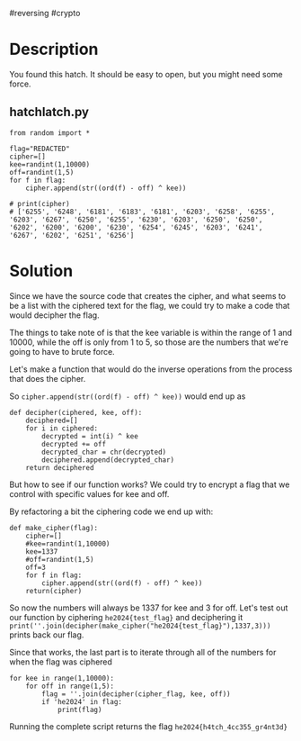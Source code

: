 #reversing #crypto 
# Description
You found this hatch. It should be easy to open, but you might need some force.

## hatchlatch.py
```
from random import *

flag="REDACTED"
cipher=[]
kee=randint(1,10000)
off=randint(1,5)
for f in flag:
    cipher.append(str((ord(f) - off) ^ kee))

# print(cipher)
# ['6255', '6248', '6181', '6183', '6181', '6203', '6258', '6255', '6203', '6267', '6250', '6255', '6230', '6203', '6250', '6250', '6202', '6200', '6200', '6230', '6254', '6245', '6203', '6241', '6267', '6202', '6251', '6256']
```

# Solution
Since we have the source code that creates the cipher, and what seems to be a list with the ciphered text for the flag, we could try to make a code that would decipher the flag.

The things to take note of is that the kee variable is within the range of 1 and 10000, while the off is only from 1 to 5, so those are the numbers that we're going to have to brute force.

Let's make a function that would do the inverse operations from the process that does the cipher.

So `cipher.append(str((ord(f) - off) ^ kee))` would end up as 
```
def decipher(ciphered, kee, off):
    deciphered=[]
    for i in ciphered:
        decrypted = int(i) ^ kee
        decrypted += off
        decrypted_char = chr(decrypted)
        deciphered.append(decrypted_char)
    return deciphered
```

But how to see if our function works? We could try to encrypt a flag that we control with specific values for kee and off. 

By refactoring a bit the ciphering code we end up with:
```
def make_cipher(flag):
    cipher=[]
    #kee=randint(1,10000)
    kee=1337
    #off=randint(1,5)
    off=3
    for f in flag:
        cipher.append(str((ord(f) - off) ^ kee))
    return(cipher)
```

So now the numbers will always be 1337 for kee and 3 for off.
Let's test out our function by ciphering `he2024{test_flag}` and deciphering it
`print(''.join(decipher(make_cipher("he2024{test_flag}"),1337,3)))`
prints back our flag.

Since that works, the last part is to iterate through all of the numbers for when the flag was ciphered

```
for kee in range(1,10000):
    for off in range(1,5):
        flag = ''.join(decipher(cipher_flag, kee, off))
        if 'he2024' in flag:
            print(flag)
```

Running the complete script returns the flag `he2024{h4tch_4cc355_gr4nt3d}`